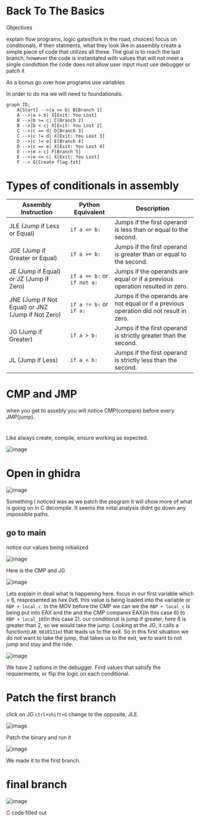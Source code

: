# Back To The Basics

Objectives

explain flow programs, logic gates(fork in the road, choices)
focus on conditionals, if then statments, what they look like in assembly
create a simple piece of code that utilizes all these.
The goal is to reach the last branch,
however the code is instanitated with values that will not meet a single condidtion
the code does not allow user input
must use debugger or patch it

As a bonus go over how programs use variables

In order to do ma we will need to foundationals. 





```mermaid
graph TD;
    A[Start] -->|a <= b| B[Branch 1]
    A -->|a > b| X[Exit: You Lost]
    B -->|b >= c| C[Branch 2]
    B -->|b < c| X[Exit: You Lost 2]
    C -->|c == d| D[Branch 3]
    C -->|c != d| X[Exit: You Lost 3]
    D -->|c != e| E[Branch 4]
    D -->|c == e| X[Exit: You Lost 4]
    E -->|e > c| F[Branch 5]
    E -->|e <= c| X[Exit: You Lost]
    F --> G[Create flag.txt]
```



# Types of conditionals in assembly

| Assembly Instruction | Python Equivalent   | Description                                 |
|----------------------|---------------------|---------------------------------------------|
| JLE (Jump if Less or Equal) | `if a <= b:`         | Jumps if the first operand is less than or equal to the second. |
| JGE (Jump if Greater or Equal) | `if a >= b:`         | Jumps if the first operand is greater than or equal to the second. |
| JE (Jump if Equal) or JZ (Jump if Zero) | `if a == b:` or `if not a:` | Jumps if the operands are equal or if a previous operation resulted in zero. |
| JNE (Jump if Not Equal) or JNZ (Jump if Not Zero) | `if a != b:` or `if a:`   | Jumps if the operands are not equal or if a previous operation did not result in zero. |
| JG (Jump if Greater) | `if a > b:`          | Jumps if the first operand is strictly greater than the second. |
| JL (Jump if Less) | `if a < b:`          | Jumps if the first operand is strictly less than the second. |


# CMP and JMP

when you get to assebly you will notice CMP(compare) before every JMP(jump).


#
Like always create, compile, ensure working as expected.

![image](https://github.com/dbissell6/DFIR/assets/50979196/35c94836-a863-46f3-97a0-e4cf94aabdc2)


# Open in ghidra

![image](https://github.com/dbissell6/DFIR/assets/50979196/7615a9f1-1cd2-4f3a-8d74-a6acd36b72b1)

Something I noticed was as we patch the program it will show more of what is going on in C decompile. It seems the inital analysis didnt go down any impossible paths.



## go to main

notice our values being initialized

![image](https://github.com/dbissell6/DFIR/assets/50979196/a540b6ce-a238-485c-b081-3df041230ea7)

Here is the CMP and JG

![image](https://github.com/dbissell6/DFIR/assets/50979196/25b2f3c2-cd29-4046-ae58-bfeadd669164)


Lets explain in deail what is happening here. focus in our first variable which = 6, respresented as hex 0x6. this value is being loaded into the variable or `RBP + local_c`. In the MOV before the CMP we can we the `RBP + local_c` is being put into EAX and the
and the CMP compares EAX(in this case 6) to `RBP + local_10`(in this case 2). our conditional is jump if greater, here 6 is greater than 2, so we would take the jump. 
Looking at the JG, it calls a function(`LAB_0010131e`) that leads us to the exit. So in this first situation we do not want to take the jump, that takes us to the exit, we to want to not jump and stay and the ride. 

![image](https://github.com/dbissell6/DFIR/assets/50979196/d6ff1730-0e08-48f3-bc9a-d2b1abab261b)

We have 2 options in the debugger. Find values that satisfy the requierments, or flip the logic on each conditional.

# Patch the first branch


click on JG `ctrl+shift+G` change to the opposite, JLE.

![image](https://github.com/dbissell6/DFIR/assets/50979196/a5e97dcd-6062-40a1-bd19-76d0c98d1879)

Patch the binary and run it

![image](https://github.com/dbissell6/DFIR/assets/50979196/3d9f044f-a1ce-4a02-a7c1-e4774baf2263)

We made it to the first branch. 

# final branch

![image](https://github.com/dbissell6/DFIR/assets/50979196/485d1a61-c674-4272-b5cb-92aed90679a4)

C code filled out
